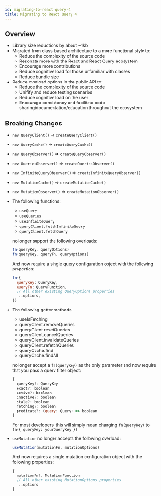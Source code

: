 ```yaml
---
id: migrating-to-react-query-4
title: Migrating to React Query 4
---
```


## Overview

- Library size reductions by about ~1kb
- Migrated from class-based architecture to a more functional style to:
  - Reduce the complexity of the source code
  - Resonate more with the React and React Query ecosystem
  - Encourage more contributions
  - Reduce cognitive load for those unfamiliar with classes
  - Reduce bundle size
- Reduce overload options in the public API to:
  - Reduce the complexity of the source code
  - Unifify and reduce testing scenarios
  - Reduce cognitive load on the user
  - Encourage consistency and facilitate code-sharing/documentation/education throughout the ecosystem

## Breaking Changes

- `new QueryClient()` -> `createQueryClient()`
- `new QueryCache()` => `createQueryCache()`
- `new QueryObserver()` => `createQueryObserver()`
- `new QueriesObserver()` => `createQueriesObserver()`
- `new InfiniteQueryObserver()` => `createInfiniteQueryObserver()`
- `new MutationCache()` => `createMutationCache()`
- `new MutationObserver()` => `createMutationObserver()`
- The following functions:

  - `useQuery`
  - `useQueries`
  - `useInfiniteQuery`
  - `queryClient.fetchInfiniteQuery`
  - `queryClient.fetchQuery`

  no longer support the following overloads:

  ```js
  fn(queryKey, queryOptions)
  fn(queryKey, queryFn, queryOptions)
  ```

  And now require a single query configuration object with the following properties:

  ```js
  fn({
    queryKey: QueryKey,
    queryFn: QueryFunction,
    // All other existing QueryOptions properties
    ...options,
  })
  ```

- The following getter methods:

  - useIsFetching
  - queryClient.removeQueries
  - queryClient.resetQueries
  - queryClient.cancelQueries
  - queryClient.invalidateQueries
  - queryClient.refetchQueries
  - queryCache.find
  - queryCache.findAll

  no longer accept a `fn(queryKey)` as the only parameter and now require that you pass a query filter object:

  ```js
  {
    queryKey?: QueryKey
    exact?: boolean
    active?: boolean
    inactive?: boolean
    stale?: boolean
    fetching?: boolean
    predicate?: (query: Query) => boolean
  }
  ```

  For most developers, this will simply mean changing `fn(queryKey)` to `fn({ queryKey: yourQueryKey })`

- `useMutation` no longer accepts the following overload:

  ```js
  useMutation(mutationFn, mutationOptions)
  ```

  And now requires a single mutation configuration object with the following properties:

  ```js
  {
    mutationFn?: MutationFunction
    // All other existing MutationOptions properties
    ...options
  }
  ```
